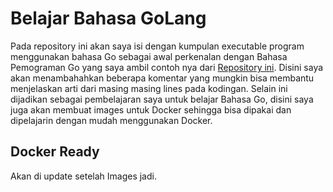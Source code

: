 # Belajar Bahasa GoLang

Pada repository ini akan saya isi dengan kumpulan executable program menggunakan bahasa Go sebagai awal perkenalan dengan Bahasa Pemograman Go yang saya ambil contoh nya dari [Repository ini](https://github.com/GoesToEleven/GolangTraining.git). Disini saya akan menambahahkan beberapa komentar yang mungkin bisa membantu menjelaskan arti dari masing masing lines pada kodingan. Selain ini dijadikan sebagai pembelajaran saya untuk belajar Bahasa Go, disini saya juga akan membuat images untuk Docker sehingga bisa dipakai dan dipelajarin dengan mudah menggunakan Docker.

## Docker Ready

Akan di update setelah Images jadi.